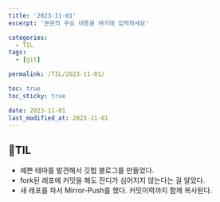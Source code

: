 ```yaml
---
title: '2023-11-01'
excerpt: '본문의 주요 내용을 여기에 입력하세요'

categories:
  - TIL
tags:
  - [git]

permalink: /TIL/2023-11-01/

toc: true
toc_sticky: true

date: 2023-11-01
last_modified_at: 2023-11-01
---
```


## 🎉TIL

- 예쁜 테마를 발견해서 깃헙 블로그를 만들었다.
- fork된 레포에 커밋을 해도 잔디가 심어지지 않는다는 걸 알았다.
- 새 레포를 파서 Mirror-Push를 했다. 커밋이력까지 함께 복사된다.
